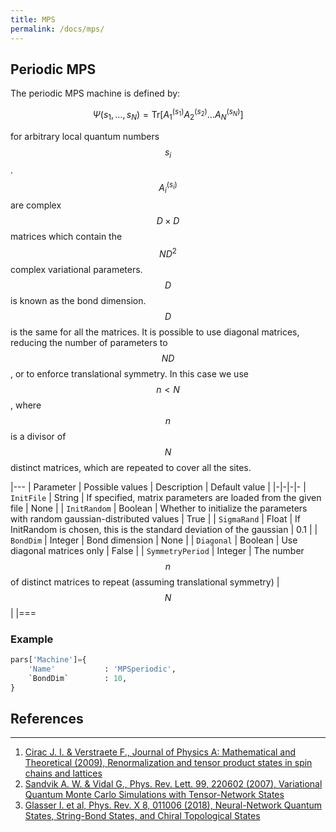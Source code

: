 ```yaml
---
title: MPS
permalink: /docs/mps/
---
```


<h2 class="bg-primary">Periodic MPS</h2>
The periodic MPS machine is defined by:

$$
\Psi(s_1, \dots , s_N) = \mathrm{Tr}\left [ A^{(s_1)}_1A^{(s_2)}_2\dots A^{(s_N)}_N \right ]
$$

for arbitrary local quantum numbers $$ s_i $$. $$ A^{(s_i)}_{i} $$ are complex $$ D\times D $$ matrices which contain the $$ N D^2 $$ complex variational parameters. $$ D $$ is known as the bond dimension. $$ D $$ is the same for all the matrices. It is possible to use diagonal matrices, reducing the number of parameters to $$ N D $$, or to enforce translational symmetry. In this case we use $$ n < N $$, where $$ n $$ is a divisor of $$ N $$ distinct matrices, which are repeated to cover all the sites.

|---
| Parameter | Possible values | Description | Default value |
|-|-|-|-
| `InitFile` | String |  If specified, matrix parameters are loaded from the given file | None |
| `InitRandom` | Boolean |  Whether to initialize the parameters with random gaussian-distributed values | True |
| `SigmaRand` | Float |  If InitRandom is chosen, this is the standard deviation of the gaussian  | 0.1 |
| `BondDim` | Integer |  Bond dimension | None |
| `Diagonal` | Boolean |  Use diagonal matrices only | False |
| `SymmetryPeriod` | Integer |  The number $$ n $$ of distinct matrices to repeat (assuming translational symmetry) | $$ N $$ |
|===

### Example
```python
pars['Machine']={
    'Name'           : 'MPSperiodic',
    `BondDim`        : 10,
}
```

## References
---------------
1. [Cirac J. I. & Verstraete F., Journal of Physics A: Mathematical and Theoretical (2009), Renormalization and tensor product states in spin chains and lattices](http://iopscience.iop.org/article/10.1088/1751-8113/42/50/504004)
2. [Sandvik A. W. & Vidal G., Phys. Rev. Lett. 99, 220602 (2007), Variational Quantum Monte Carlo Simulations with Tensor-Network States](https://journals.aps.org/prl/abstract/10.1103/PhysRevLett.99.220602)
3. [Glasser I. et al, Phys. Rev. X 8, 011006 (2018), Neural-Network Quantum States, String-Bond States, and Chiral Topological States](https://journals.aps.org/prx/abstract/10.1103/PhysRevX.8.011006)
